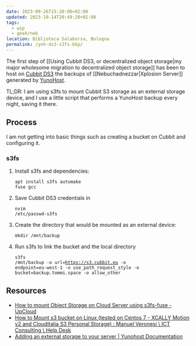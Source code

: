 ```yaml
---
date: 2023-09-26T15:20:00+02:00
updated: 2023-10-14T20:49:20+02:00
tags:
  - wip
  - geek/neb
location: Biblioteca Salaborsa, Bologna
permalink: /ynh-ds3-s3fs-bkp/
---
```

The first step of [[Using Cubbit DS3, or decentralized object storage|my major wholesome migration to decentralized object storage]] has been to host on [Cubbit DS3](https://docs.cubbit.io/getting-started/what-is-cubbit-ds3 'What is Cubbit DS3?') the backups of [[Nebuchadnezzar|Xplosion Server]] generated by [YunoHost](https://yunohost.org 'What is YunoHost?').

<div class='blue box'>
	TL;DR: I am using s3fs to mount Cubbit S3 storage as an external storage device, and I use a little script that performs a YunoHost backup every night, saving it there.
</div>

## Process

I am not getting into basic things such as creating a bucket on Cubbit and configuring it.

### s3fs

1. Install s3fs and dependencies: <pre><code>apt install s3fs automake fuse gcc</pre></code>
2. Save Cubbit DS3 credentials in <pre><code>nvim /etc/passwd-s3fs</pre></code>
3. Create the directory that would be mounted as an external device: <pre><code>mkdir /mnt/backup</pre></code>
4. Run s3fs to link the bucket and the local directory<pre><code>s3fs /mnt/backup -o url=https://s3.cubbit.eu -o endpoint=eu-west-1 -o use_path_request_style -o bucket=backup.tommi.space -o allow_other</pre></code>

## Resources

- [How to mount Object Storage on Cloud Server using s3fs-fuse - UpCloud](https://upcloud.com/resources/tutorials/mount-object-storage-cloud-server-s3fs-fuse)
- [How to Mount s3 bucket on Linux (tested on Centos 7 - XCALLY Motion v2 and Clouditalia S3 Personal Storage) : Manuel Veronesi \\ ICT Consulting \\ Help Desk](https://manuelveronesi.freshdesk.com/support/solutions/articles/19000090670-how-to-mount-s3-bucket-on-linux-tested-on-centos-7-xcally-motion-v2-and-clouditalia-s3-personal-st)
- [Adding an external storage to your server | Yunohost Documentation](https://yunohost.org/en/external_storage#4-mount-the-disk)

